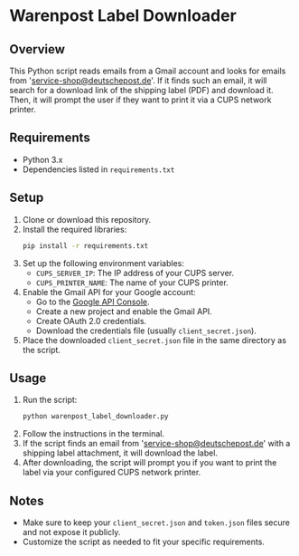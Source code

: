 # Warenpost Label Downloader

## Overview
This Python script reads emails from a Gmail account and looks for emails from 'service-shop@deutschepost.de'. If it finds such an email, it will search for a download link of the shipping label (PDF) and download it. Then, it will prompt the user if they want to print it via a CUPS network printer.

## Requirements
- Python 3.x
- Dependencies listed in `requirements.txt`

## Setup
1. Clone or download this repository.
2. Install the required libraries:
   ```bash
   pip install -r requirements.txt
   ```
3. Set up the following environment variables:
   - `CUPS_SERVER_IP`: The IP address of your CUPS server.
   - `CUPS_PRINTER_NAME`: The name of your CUPS printer.
4. Enable the Gmail API for your Google account:
   - Go to the [Google API Console](https://console.developers.google.com/).
   - Create a new project and enable the Gmail API.
   - Create OAuth 2.0 credentials.
   - Download the credentials file (usually `client_secret.json`).
5. Place the downloaded `client_secret.json` file in the same directory as the script.

## Usage
1. Run the script:
   ```bash
   python warenpost_label_downloader.py
   ```
2. Follow the instructions in the terminal.
3. If the script finds an email from 'service-shop@deutschepost.de' with a shipping label attachment, it will download the label.
4. After downloading, the script will prompt you if you want to print the label via your configured CUPS network printer.

## Notes
- Make sure to keep your `client_secret.json` and `token.json` files secure and not expose it publicly.
- Customize the script as needed to fit your specific requirements.
